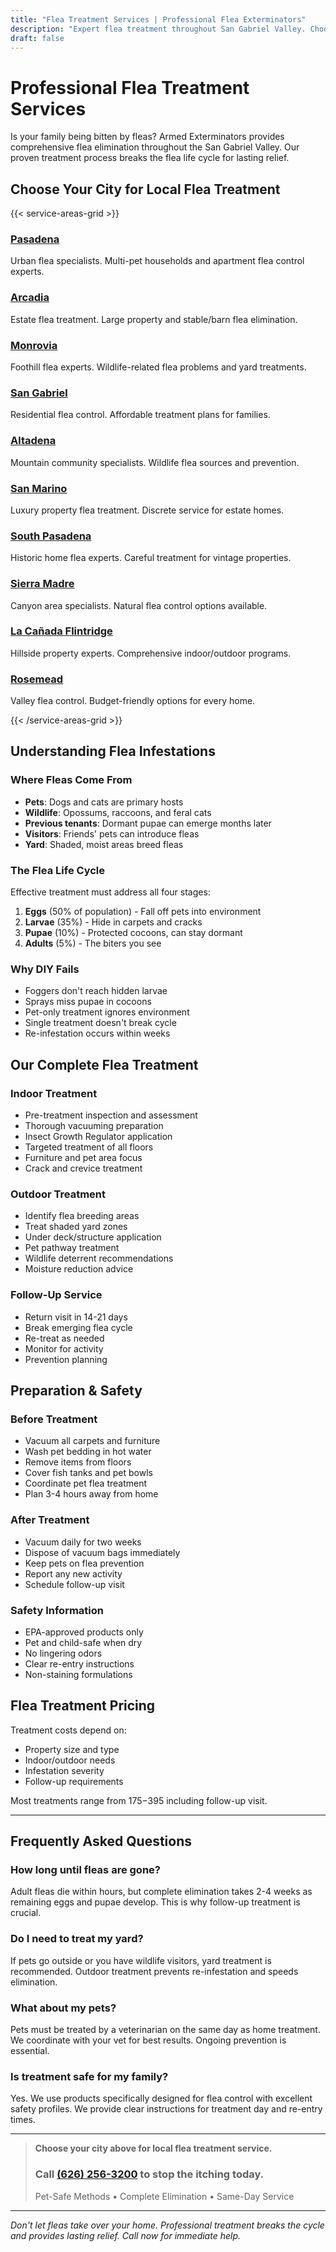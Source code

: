 ```yaml
---
title: "Flea Treatment Services | Professional Flea Exterminators"
description: "Expert flea treatment throughout San Gabriel Valley. Choose your city for complete flea elimination. Pet-safe methods. Same-day service. Call (626) 256-3200."
draft: false
---
```


# Professional Flea Treatment Services

Is your family being bitten by fleas? Armed Exterminators provides comprehensive flea elimination throughout the San Gabriel Valley. Our proven treatment process breaks the flea life cycle for lasting relief.

## Choose Your City for Local Flea Treatment

{{< service-areas-grid >}}

### [Pasadena](/locations/pasadena/)
Urban flea specialists. Multi-pet households and apartment flea control experts.

### [Arcadia](/locations/arcadia/)
Estate flea treatment. Large property and stable/barn flea elimination.

### [Monrovia](/locations/monrovia/)
Foothill flea experts. Wildlife-related flea problems and yard treatments.

### [San Gabriel](/locations/san-gabriel/)
Residential flea control. Affordable treatment plans for families.

### [Altadena](/locations/altadena/)
Mountain community specialists. Wildlife flea sources and prevention.

### [San Marino](/locations/san-marino/)
Luxury property flea treatment. Discrete service for estate homes.

### [South Pasadena](/locations/south-pasadena/)
Historic home flea experts. Careful treatment for vintage properties.

### [Sierra Madre](/locations/sierra-madre/)
Canyon area specialists. Natural flea control options available.

### [La Cañada Flintridge](/locations/la-canada-flintridge/)
Hillside property experts. Comprehensive indoor/outdoor programs.

### [Rosemead](/locations/rosemead/)
Valley flea control. Budget-friendly options for every home.

{{< /service-areas-grid >}}

## Understanding Flea Infestations

### Where Fleas Come From
- **Pets**: Dogs and cats are primary hosts
- **Wildlife**: Opossums, raccoons, and feral cats
- **Previous tenants**: Dormant pupae can emerge months later
- **Visitors**: Friends' pets can introduce fleas
- **Yard**: Shaded, moist areas breed fleas

### The Flea Life Cycle
Effective treatment must address all four stages:
1. **Eggs** (50% of population) - Fall off pets into environment
2. **Larvae** (35%) - Hide in carpets and cracks
3. **Pupae** (10%) - Protected cocoons, can stay dormant
4. **Adults** (5%) - The biters you see

### Why DIY Fails
- Foggers don't reach hidden larvae
- Sprays miss pupae in cocoons
- Pet-only treatment ignores environment
- Single treatment doesn't break cycle
- Re-infestation occurs within weeks

## Our Complete Flea Treatment

### Indoor Treatment
- Pre-treatment inspection and assessment
- Thorough vacuuming preparation
- Insect Growth Regulator application
- Targeted treatment of all floors
- Furniture and pet area focus
- Crack and crevice treatment

### Outdoor Treatment
- Identify flea breeding areas
- Treat shaded yard zones
- Under deck/structure application
- Pet pathway treatment
- Wildlife deterrent recommendations
- Moisture reduction advice

### Follow-Up Service
- Return visit in 14-21 days
- Break emerging flea cycle
- Re-treat as needed
- Monitor for activity
- Prevention planning

## Preparation & Safety

### Before Treatment
- Vacuum all carpets and furniture
- Wash pet bedding in hot water
- Remove items from floors
- Cover fish tanks and pet bowls
- Coordinate pet flea treatment
- Plan 3-4 hours away from home

### After Treatment
- Vacuum daily for two weeks
- Dispose of vacuum bags immediately
- Keep pets on flea prevention
- Report any new activity
- Schedule follow-up visit

### Safety Information
- EPA-approved products only
- Pet and child-safe when dry
- No lingering odors
- Clear re-entry instructions
- Non-staining formulations

## Flea Treatment Pricing

Treatment costs depend on:
- Property size and type
- Indoor/outdoor needs
- Infestation severity
- Follow-up requirements

Most treatments range from $175-$395 including follow-up visit.

---

## Frequently Asked Questions

### How long until fleas are gone?
Adult fleas die within hours, but complete elimination takes 2-4 weeks as remaining eggs and pupae develop. This is why follow-up treatment is crucial.

### Do I need to treat my yard?
If pets go outside or you have wildlife visitors, yard treatment is recommended. Outdoor treatment prevents re-infestation and speeds elimination.

### What about my pets?
Pets must be treated by a veterinarian on the same day as home treatment. We coordinate with your vet for best results. Ongoing prevention is essential.

### Is treatment safe for my family?
Yes. We use products specifically designed for flea control with excellent safety profiles. We provide clear instructions for treatment day and re-entry times.

---

> **Choose your city above for local flea treatment service.**
> ### Call [(626) 256-3200](tel:6262563200) to stop the itching today.
> Pet-Safe Methods • Complete Elimination • Same-Day Service

---

*Don't let fleas take over your home. Professional treatment breaks the cycle and provides lasting relief. Call now for immediate help.*